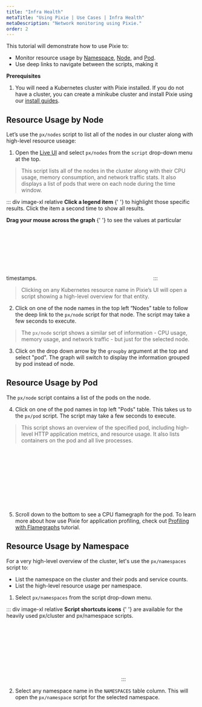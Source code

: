 ```yaml
---
title: "Infra Health"
metaTitle: "Using Pixie | Use Cases | Infra Health"
metaDescription: "Network monitoring using Pixie."
order: 2
---
```


This tutorial will demonstrate how to use Pixie to:

- Monitor resource usage by [Namespace](#resource-usage-by-namespace), [Node](#resource-usage-by-node), and [Pod](#resource-usage-by-pod).
- Use deep links to navigate between the scripts, making it

**Prerequisites**

1. You will need a Kubernetes cluster with Pixie installed. If you do not have a cluster, you can create a minikube cluster and install Pixie using our [install guides](/installing-pixie/quick-start/).

## Resource Usage by Node

Let’s use the `px/nodes` script to list all of the nodes in our cluster along with high-level resource useage:

1. Open the [Live UI](http://work.withpixie.ai/) and select `px/nodes` from the `script` drop-down menu at the top.

> This script lists all of the nodes in the cluster along with their CPU usage, memory consumption, and network traffic stats. It also displays a list of pods that were on each node during the time window.

::: div image-xl relative
<PoiTooltip top={44} left={35}>
<strong>Click a legend item</strong>
{' '}
to highlight those specific results. Click the item a second time to show all results.
</PoiTooltip>

<PoiTooltip top={27} left={50}>
<strong>Drag your mouse across the graph</strong>
{' '}
to see the values at particular timestamps.
</PoiTooltip>

<svg title='' src='use-case-tutorials/nodes.png'/>
:::

> Clicking on any Kubernetes resource name in Pixie’s UI will open a script showing a high-level overview for that entity.

2. Click on one of the node names in the top left “Nodes” table to follow the deep link to the `px/node` script for that node. The script may take a few seconds to execute.

> The `px/node` script shows a similar set of information - CPU usage, memory usage, and network traffic - but just for the selected node.

3. Click on the drop down arrow by the `groupby` argument at the top and select "pod". The graph will switch to display the information grouped by pod instead of node.

## Resource Usage by Pod

The `px/node` script contains a list of the pods on the node.

4. Click on one of the pod names in top left "Pods" table. This takes us to the `px/pod` script. The script may take a few seconds to execute.

> This script shows an overview of the specified pod, including high-level HTTP application metrics, and resource usage. It also lists containers on the pod and all live processes.

<svg title='' src='use-case-tutorials/pod.png'/>

5. Scroll down to the bottom to see a CPU flamegraph for the pod. To learn more about how use Pixie for application profiling, check out [Profiling with Flamegraphs](/tutorials/profiler/) tutorial.

## Resource Usage by Namespace

For a very high-level overview of the cluster, let's use the `px/namespaces` script to:

- List the namespace on the cluster and their pods and service counts.
- List the high-level resource usage per namespace.

1. Select `px/namespaces` from the script drop-down menu.

::: div image-xl relative
<PoiTooltip top={17} left={2}>
<strong>Script shortcuts icons</strong>
{' '}
are available for the heavily used px/cluster and px/namespace scripts.
</PoiTooltip>

<svg title='' src='use-case-tutorials/namespaces.png'/>
:::

2. Select any namespace name in the `NAMESPACES` table column. This will open the `px/namespace` script for the selected namespace.
